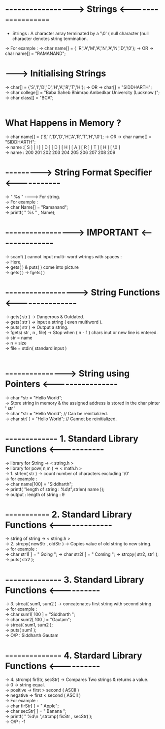 # ----------------->  Strings <------------------
* Strings : A character array terminated by a '\0' ( null character )null character denotes string termination.

-> For example : 
->             char name[] = { 'R','A','M','A','N','A','N','D','\0'};
->               OR
->             char name[] = "RAMANAND";
<br>

#  ---> Initialising Strings 
-> char[] = {'S','I','D','D','H','A','R','T','H'};
-> OR
-> char[] = "SIDDHARTH";
<br>
-> char college[] = "Baba Saheb Bhimrao Ambedkar University (Lucknow )";
<br>
-> char class[] = "BCA";
<br>
<br>
# What Happens in Memory ?

-> char name[] = {'S,'I','D','D','H','A','R','T','H','\0'};
-> OR
-> char name[] = "SIDDHARTH";
<BR>
-> name :[ S ] [ I ] [ D ] [ D ] [ H ] [ A ] [ R ] [ T ] [ H ] [ \0 ] 
<br>
-> name : 200 201 202 203 204 205 206 207 208 209 </pre>

# --------->  String Format Specifier <-----------
->   " %s " ----> For string.
<br>
-> For example :
<br>
-> char Name[] = "Ramanand";
<br>
-> printf( " %s " , Name);

# -----------------> IMPORTANT <--------------
-> scanf( ) cannot input multi- word wtrings with spaces : 
<br>
-> Here, 
<br>
-> gets( ) & puts( ) come into picture
<br>
-> gets( ) -> fgets( )
<br>

# ------------------> String Functions <---------------
-> gets( str ) -> Dangerous & Outdated.
<br>
-> gets( str ) -> input a string ( even multiword ).
<br>
-> puts( str ) -> Output a string.
<br>
-> fgets( str , n , file) -> Stop when ( n - 1 ) chars inut or new line is entered.
<br>
-> str = name
<br>
-> n = size
<br>
-> file = stdin( standard input )
<br>
<br>

# ---------------> String using Pointers <----------------
-> char *str = "Hello World";
<br>
-> Store string in memory & the assigned address is stored in the char pinter  ' str '
<br>
-> char *str = "Hello World"; // Can be reinitialized.
<br>
-> char str[ ] = "Hello World"; // Cannot be reinitialized.
<br>


#  ------------- 1. Standard Library Functions <-----------
-> library for String -> < string.h >
<br>
-> library for pow( n,m ) -> < math.h >
<br>
->  1. strlen( str ) -> count number of characters excluding '\0'
<br>
-> for example : 
<br>
-> char name[100] = "Siddharth";
<br>
-> printf( "length of string : %d\t",strlen( name ));
<br>
-> output : length of string : 9
<br>


# ----------- 2. Standard Library Functions <-------------
-> string of string -> < string.h > 
<br>
-> 2. strcpy( newStr , oldStr ) -> Copies value of old string to new string.
<br>
-> for example : 
<br>
-> char str1[ ] = " Going ";
-> char str2[ ] = " Coming ";
-> strcpy( str2, str1 );
-> puts( str2 );
<br>

# -------------- 3. Standard Library Functions <----------
-> 3. strcat( sum1, sum2 ) -> concatenates first string with second string.
<br>
-> for example :
<br>
-> char sum1[ 100 ] = "Siddharth ";
<br>
-> char sum2[ 100 ] = "Gautam";
<br>
-> strcat( sum1, sum2 );
<br>
-> puts( sum1 );
<br>
-> O/P : Siddharth Gautam
<br>

# -------------- 4. Stardard Library Functions <----------
-> 4. strcmp( firStr, secStr) -> Compares Two strings & returns a value.
<br>
-> 0 -> string equal.
<br>
-> positive -> first > second ( ASCII )
<br>
-> negative -> first < second ( ASCII )
<br>
->  For example :
<br>
-> char firStr[ ] = " Apple";
<br>
-> char secStr[ ] = " Banana ";
<br>
-> printf( " %d\n ",strcmp( fisStr , secStr) );
<br>
-> O/P : -1
<br>











